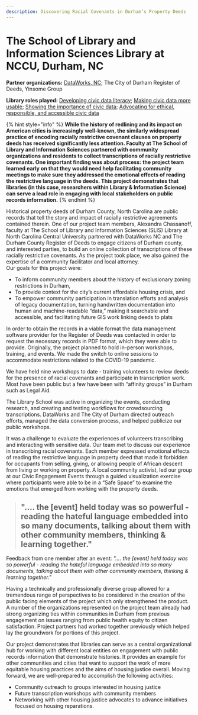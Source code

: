 ```yaml
---
description: Discovering Racial Covenants in Durham’s Property Deeds
---
```


# The School of Library and Information Sciences Library at NCCU, Durham, NC

**Partner organizations:** [DataWorks, NC](https://dataworks-nc.org); The City of Durham Register of Deeds, Yinsome Group

**Library roles played:** [Developing civic data literacy](../library-roles/developing-civic-data-literacy.md); [Making civic data more usable](../library-roles/making-civic-data-more-usable.md); [Showing the importance of civic data](../library-roles/showing-importance-civic-data.md); [Advocating for ethical, responsible, and accessible civic data](../library-roles/advocating.md)

{% hint style="info" %}
**While the history of redlining and its impact on American cities is increasingly well-known, the similarly widespread practice of encoding racially restrictive covenant clauses on property deeds has received significantly less attention. Faculty at The School of Library and Information Sciences partnered with community organizations and residents to collect transcriptions of racially restrictive covenants. One important finding was about process: the project team learned early on that they would need help facilitating community meetings to make sure they addressed the emotional effects of reading the restrictive language in the deeds. This project demonstrates that libraries (in this case, researchers within Library & Information Science) can serve a lead role in engaging with local stakeholders on public records information.**
{% endhint %}

Historical property deeds of Durham County, North Carolina are public records that tell the story and impact of racially restrictive agreements contained therein. One of our project team members, Alexandra Chassanoff, faculty at The School of Library and Information Sciences (SLIS) Library at North Carolina Central University partnered with DataWorks NC and The Durham County Register of Deeds to engage citizens of Durham county, and interested parties, to build an online collection of transcriptions of these racially restrictive covenants. As the project took place, we also gained the expertise of a community facilitator and local attorney.\
Our goals for this project were:&#x20;

* To inform community members about the history of exclusionary zoning restrictions in Durham,
* To provide context for the city’s current affordable housing crisis, and&#x20;
* To empower community participation in translation efforts and analysis of legacy documentation, turning handwritten documentation into human and machine-readable “data,” making it searchable and accessible, and facilitating future GIS work linking deeds to plats

In order to obtain the records in a viable format the data management software provider for the Register of Deeds was contacted in order to request the necessary records in PDF format, which they were able to provide. Originally, the project planned to hold in-person workshops, training, and events. We made the switch to online sessions to accommodate restrictions related to the COVID-19 pandemic.

We have held nine workshops to date - training volunteers to review deeds for the presence of racial covenants and participate in transcription work. Most have been public but a few have been with “affinity groups” in Durham such as Legal Aid.&#x20;

The Library School was active in organizing the events, conducting research, and creating and testing workflows for crowdsourcing transcriptions. DataWorks and The City of Durham directed outreach efforts, managed the data conversion process, and helped publicize our public workshops.

It was a challenge to evaluate the experiences of volunteers transcribing and interacting with sensitive data. Our team met to discuss our experience in transcribing racial covenants. Each member expressed emotional effects of reading the restrictive language in property deed that made it forbidden for occupants from selling, giving, or allowing people of African descent from living or working on property. A local community activist, led our group at our Civic Engagement Events through a guided visualization exercise where participants were able to be in a “Safe Space” to examine the emotions that emerged from working with the property deeds.&#x20;

> ## &#x20;".... the \[event] held today was so powerful - reading the hateful language embedded into so many documents, talking about them with other community members, thinking & learning together."&#x20;

Feedback from one member after an event: _".... the \[event] held today was so powerful - reading the hateful language embedded into so many documents, talking about them with other community members, thinking & learning together."_&#x20;

Having a technically and professionally diverse group allowed for a tremendous range of perspectives to be considered in the creation of the public facing elements of the project which only strengthened the product. A number of the organizations represented on the project team already had strong organizing ties within communities in Durham from previous engagement on issues ranging from public health equity to citizen satisfaction. Project partners had worked together previously which helped lay the groundwork for portions of this project.&#x20;

Our project demonstrates that libraries can serve as a central organizational hub for working with different local entities on engagement with public records information that demonstrate histories. It provides an example for other communities and cities that want to support the work of more equitable housing practices and the aims of housing justice overall. Moving forward, we are well-prepared to accomplish the following activities:

* Community outreach to groups interested in housing justice
* Future transcription workshops with community members&#x20;
* Networking with other housing justice advocates to advance initiatives focused on housing reparations.

